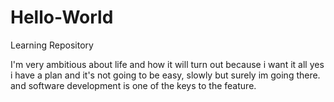 # Hello-World
Learning Repository

I'm very ambitious about life and how it will turn out because i want it all yes i have a plan and it's not going to be easy, slowly but surely im going there. and software development is one of the keys to the feature.
